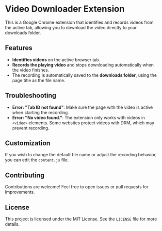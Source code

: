 # **Video Downloader Extension**

This is a Google Chrome extension that identifies and records videos from the active tab, allowing you to download the video directly to your downloads folder.

## **Features**

- **Identifies videos** on the active browser tab.
- **Records the playing video** and stops downloading automatically when the video finishes.
- The recording is automatically saved to the **downloads folder**, using the page title as the file name.

## **Troubleshooting**

- **Error: "Tab ID not found"**: Make sure the page with the video is active when starting the recording.
- **Error: "No video found."**: The extension only works with videos in `<video>` elements. Some websites protect videos with DRM, which may prevent recording.

## **Customization**

If you wish to change the default file name or adjust the recording behavior, you can edit the `content.js` file.

## **Contributing**

Contributions are welcome! Feel free to open issues or pull requests for improvements.

## **License**

This project is licensed under the MIT License. See the `LICENSE` file for more details.
